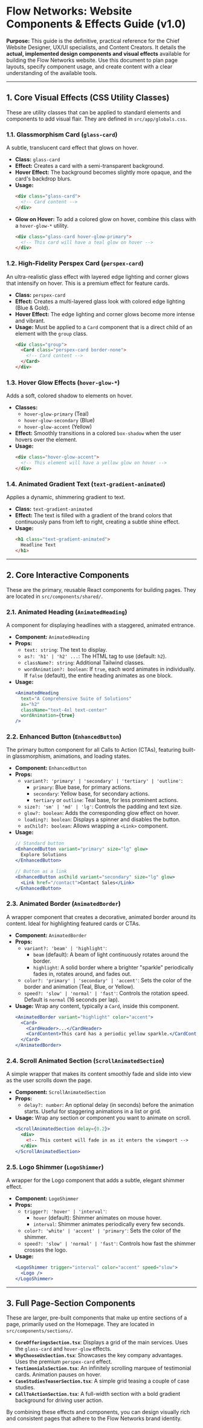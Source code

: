 
# Flow Networks: Website Components & Effects Guide (v1.0)

**Purpose:** This guide is the definitive, practical reference for the Chief Website Designer, UX/UI specialists, and Content Creators. It details the **actual, implemented design components and visual effects** available for building the Flow Networks website. Use this document to plan page layouts, specify component usage, and create content with a clear understanding of the available tools.

---

## 1. Core Visual Effects (CSS Utility Classes)

These are utility classes that can be applied to standard elements and components to add visual flair. They are defined in `src/app/globals.css`.

### 1.1. Glassmorphism Card (`glass-card`)

A subtle, translucent card effect that glows on hover.

-   **Class:** `glass-card`
-   **Effect:** Creates a card with a semi-transparent background.
-   **Hover Effect:** The background becomes slightly more opaque, and the card's backdrop blurs.
-   **Usage:**
    ```html
    <div class="glass-card">
      <!-- Card content -->
    </div>
    ```
-   **Glow on Hover:** To add a colored glow on hover, combine this class with a `hover-glow-*` utility.
    ```html
    <div class="glass-card hover-glow-primary">
      <!-- This card will have a teal glow on hover -->
    </div>
    ```

### 1.2. High-Fidelity Perspex Card (`perspex-card`)

An ultra-realistic glass effect with layered edge lighting and corner glows that intensify on hover. This is a premium effect for feature cards.

-   **Class:** `perspex-card`
-   **Effect:** Creates a multi-layered glass look with colored edge lighting (Blue & Gold).
-   **Hover Effect:** The edge lighting and corner glows become more intense and vibrant.
-   **Usage:** Must be applied to a `Card` component that is a direct child of an element with the `group` class.
    ```html
    <div class="group">
      <Card class="perspex-card border-none">
        <!-- Card content -->
      </Card>
    </div>
    ```

### 1.3. Hover Glow Effects (`hover-glow-*`)

Adds a soft, colored shadow to elements on hover.

-   **Classes:**
    -   `hover-glow-primary` (Teal)
    -   `hover-glow-secondary` (Blue)
    -   `hover-glow-accent` (Yellow)
-   **Effect:** Smoothly transitions in a colored `box-shadow` when the user hovers over the element.
-   **Usage:**
    ```html
    <div class="hover-glow-accent">
      <!-- This element will have a yellow glow on hover -->
    </div>
    ```

### 1.4. Animated Gradient Text (`text-gradient-animated`)

Applies a dynamic, shimmering gradient to text.

-   **Class:** `text-gradient-animated`
-   **Effect:** The text is filled with a gradient of the brand colors that continuously pans from left to right, creating a subtle shine effect.
-   **Usage:**
    ```html
    <h1 class="text-gradient-animated">
      Headline Text
    </h1>
    ```

---

## 2. Core Interactive Components

These are the primary, reusable React components for building pages. They are located in `src/components/shared/`.

### 2.1. Animated Heading (`AnimatedHeading`)

A component for displaying headlines with a staggered, animated entrance.

-   **Component:** `AnimatedHeading`
-   **Props:**
    -   `text: string`: The text to display.
    -   `as?: 'h1' | 'h2' ...`: The HTML tag to use (default: `h2`).
    -   `className?: string`: Additional Tailwind classes.
    -   `wordAnimation?: boolean`: If `true`, each word animates in individually. If `false` (default), the entire heading animates as one block.
-   **Usage:**
    ```jsx
    <AnimatedHeading
      text="A Comprehensive Suite of Solutions"
      as="h2"
      className="text-4xl text-center"
      wordAnimation={true}
    />
    ```

### 2.2. Enhanced Button (`EnhancedButton`)

The primary button component for all Calls to Action (CTAs), featuring built-in glassmorphism, animations, and loading states.

-   **Component:** `EnhancedButton`
-   **Props:**
    -   `variant?: 'primary' | 'secondary' | 'tertiary' | 'outline'`:
        -   `primary`: Blue base, for primary actions.
        -   `secondary`: Yellow base, for secondary actions.
        -   `tertiary` or `outline`: Teal base, for less prominent actions.
    -   `size?: 'sm' | 'md' | 'lg'`: Controls the padding and text size.
    -   `glow?: boolean`: Adds the corresponding glow effect on hover.
    -   `loading?: boolean`: Displays a spinner and disables the button.
    -   `asChild?: boolean`: Allows wrapping a `<Link>` component.
-   **Usage:**
    ```jsx
    // Standard button
    <EnhancedButton variant="primary" size="lg" glow>
      Explore Solutions
    </EnhancedButton>

    // Button as a link
    <EnhancedButton asChild variant="secondary" size="lg" glow>
      <Link href="/contact">Contact Sales</Link>
    </EnhancedButton>
    ```

### 2.3. Animated Border (`AnimatedBorder`)

A wrapper component that creates a decorative, animated border around its content. Ideal for highlighting featured cards or CTAs.

-   **Component:** `AnimatedBorder`
-   **Props:**
    -   `variant?: 'beam' | 'highlight'`:
        -   `beam` (default): A beam of light continuously rotates around the border.
        -   `highlight`: A solid border where a brighter "sparkle" periodically fades in, rotates around, and fades out.
    -   `color?: 'primary' | 'secondary' | 'accent'`: Sets the color of the border and animation (Teal, Blue, or Yellow).
    -   `speed?: 'slow' | 'normal' | 'fast'`: Controls the rotation speed. Default is `normal` (16 seconds per lap).
-   **Usage:** Wrap any content, typically a `Card`, inside this component.
    ```jsx
    <AnimatedBorder variant="highlight" color="accent">
      <Card>
        <CardHeader>...</CardHeader>
        <CardContent>This card has a periodic yellow sparkle.</CardContent>
      </Card>
    </AnimatedBorder>
    ```

### 2.4. Scroll Animated Section (`ScrollAnimatedSection`)

A simple wrapper that makes its content smoothly fade and slide into view as the user scrolls down the page.

-   **Component:** `ScrollAnimatedSection`
-   **Props:**
    -   `delay?: number`: An optional delay (in seconds) before the animation starts. Useful for staggering animations in a list or grid.
-   **Usage:** Wrap any section or component you want to animate on scroll.
    ```jsx
    <ScrollAnimatedSection delay={0.2}>
      <div>
        <!-- This content will fade in as it enters the viewport -->
      </div>
    </ScrollAnimatedSection>
    ```

### 2.5. Logo Shimmer (`LogoShimmer`)

A wrapper for the Logo component that adds a subtle, elegant shimmer effect.

-   **Component:** `LogoShimmer`
-   **Props:**
    -   `trigger?: 'hover' | 'interval'`:
        -   `hover` (default): Shimmer animates on mouse hover.
        -   `interval`: Shimmer animates periodically every few seconds.
    -   `color?: 'white' | 'accent' | 'primary'`: Sets the color of the shimmer.
    -   `speed?: 'slow' | 'normal' | 'fast'`: Controls how fast the shimmer crosses the logo.
-   **Usage:**
    ```jsx
    <LogoShimmer trigger="interval" color="accent" speed="slow">
      <Logo />
    </LogoShimmer>
    ```

---

## 3. Full Page-Section Components

These are larger, pre-built components that make up entire sections of a page, primarily used on the Homepage. They are located in `src/components/sections/`.

-   **`CoreOfferingsSection.tsx`**: Displays a grid of the main services. Uses the `glass-card` and `hover-glow` effects.
-   **`WhyChooseUsSection.tsx`**: Showcases the key company advantages. Uses the premium `perspex-card` effect.
-   **`TestimonialsSection.tsx`**: An infinitely scrolling marquee of testimonial cards. Animation pauses on hover.
-   **`CaseStudiesTeaserSection.tsx`**: A simple grid teasing a couple of case studies.
-   **`CallToActionSection.tsx`**: A full-width section with a bold gradient background for driving user action.

By combining these effects and components, you can design visually rich and consistent pages that adhere to the Flow Networks brand identity.
